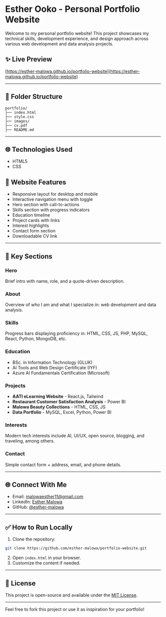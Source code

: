 # Esther Ooko - Personal Portfolio Website

Welcome to my personal portfolio website! This project showcases my technical skills, development experience, and design approach across various web development and data analysis projects.

## ✨ Live Preview

[https://esther-malowa.github.io/portfolio-website](https://esther-malowa.github.io/portfolio-website)

---

## 📁 Folder Structure

```
portfolio/
├── index.html
├── style.css
├── images/
├── cv.pdf
├── README.md
```

---

## 🌐 Technologies Used

* HTML5
* CSS
  



## 🚀 Website Features

* Responsive layout for desktop and mobile
* Interactive navigation menu with toggle
* Hero section with call-to-actions
* Skills section with progress indicators
* Education timeline
* Project cards with links
* Interest highlights
* Contact form section
* Downloadable CV link

---

## 🔹 Key Sections

### Hero

Brief intro with name, role, and a quote-driven description.

### About

Overview of who I am and what I specialize in: web development and data analysis.

### Skills

Progress bars displaying proficiency in:
HTML, CSS, JS, PHP, MySQL, React, Python, MongoDB, etc.

### Education

* BSc. in Information Technology (GLUK)
* AI Tools and Web Design Certificate (IYF)
* Azure AI Fundamentals Certification (Microsoft)

### Projects

* **AATI eLearning Website** - React.js, Tailwind
* **Restaurant Customer Satisfaction Analysis** - Power BI
* **Malowa Beauty Collections** - HTML, CSS, JS
* **Data Portfolio** - MySQL, Excel, Python, Power BI

### Interests

Modern tech interests include AI, UI/UX, open source, blogging, and traveling, among others.

### Contact

Simple contact form + address, email, and phone details.

---

## 🌐 Connect With Me

* Email: [malowaesther11@gmail.com](mailto:malowaesther11@gmail.com)
* LinkedIn: [Esther Malowa](https://linkedin.com/in/esther-malowa)
* GitHub: [@esther-malowa](https://github.com/esther-malowa)

---

## ✅ How to Run Locally

1. Clone the repository:

```bash
git clone https://github.com/esther-malowa/portfolio-website.git
```

2. Open `index.html` in your browser.
3. Customize the content if needed.

---

## 📄 License

This project is open-source and available under the [MIT License](LICENSE).

---

Feel free to fork this project or use it as inspiration for your portfolio!
